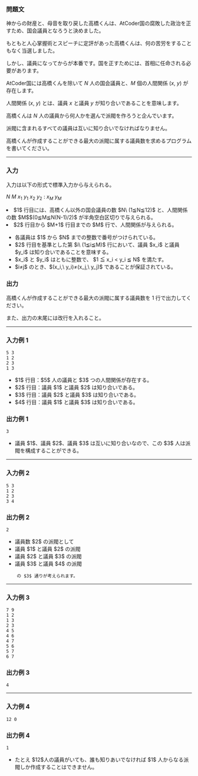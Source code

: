 <div>
<div>

### **問題文**

<section>

神からの財産と、母音を取り戻した高橋くんは、AtCoder国の腐敗した政治を正すため、国会議員となろうと決めました。

もともと人心掌握術とスピーチに定評があった高橋くんは、何の苦労をすることもなく当選しました。

しかし、議員になってからが本番です。国を正すためには、首相に任命される必要があります。


AtCoder国には高橋くんを除いて $N$ 人の国会議員と、$M$ 個の人間関係 $(x,\ y)$ が存在します。

人間関係 $(x,\ y)$ とは、議員 $x$ と議員 $y$ が知り合いであることを意味します。

高橋くんは $N$ 人の議員から何人かを選んで派閥を作ろうと企んでいます。

派閥に含まれるすべての議員は互いに知り合いでなければなりません。

高橋くんが作成することができる最大の派閥に属する議員数を求めるプログラムを書いてください。

</section>

</div>

---

<div>

### **入力**

<section>

入力は以下の形式で標準入力から与えられる。

<div>

$N$ $M$
$x_1$ $y_1$
$x_2$ $y_2$
:
$x_M$ $y_M$

</div>


<div>

<li>
$1$ 行目には、高橋くん以外の国会議員の数 $N\ (1≦N≦12)$ と、人間関係の数 $M$$(0≦M≦N(N-1)/2)$ が半角空白区切りで与えられる。
</li>
<li>
$2$ 行目から $M+1$ 行目までの $M$ 行で、人間関係が与えられる。
</li>
<ul>
<li>
各議員は $1$ から $N$ までの整数で番号がつけられている。
</li>
<li>
$2$ 行目を基準とした第 $i\ (1≦i≦M)$ 行において、議員 $x_i$ と議員 $y_i$ は知り合いであることを意味する。
</li>
<li>
$x_i$ と $y_i$ はともに整数で、 $1 ≦ x_i < y_i ≦ N$ を満たす。
</li>
<li>
$i≠j$ のとき、$(x_i,\ y_i)≠(x_j,\ y_j)$ であることが保証されている。
</li>

</ul>

</div>


</section>

</div>
<div>

### **出力**

<section>

高橋くんが作成することができる最大の派閥に属する議員数を $1$ 行で出力してください。

また、出力の末尾には改行を入れること。

</section>

</div>

---

<div>

### **入力例 1**

<section>

```
5 3
1 2
2 3
1 3
```

<ul>
<li>
$1$ 行目：$5$ 人の議員と $3$ つの人間関係が存在する。
</li>
<li>
$2$ 行目：議員 $1$ と議員 $2$ は知り合いである。
</li>
<li>
$3$ 行目：議員 $2$ と議員 $3$ は知り合いである。
</li>
<li>
$4$ 行目：議員 $1$ と議員 $3$ は知り合いである。
</li>

</ul>

</section>

</div>
<div>

### **出力例 1**

<section>

```
3
```

<ul>
<li>
議員 $1$、議員 $2$、議員 $3$ は互いに知り合いなので、この $3$ 人は派閥を構成することができる。
</li>

</ul>

</section>

</div>

---

<div>

### **入力例 2**

<section>

```
5 3
1 2
2 3
3 4
```


</section>

</div>
<div>

### **出力例 2**

<section>

```
2
```

<ul>
<li>
議員数 $2$ の派閥として
		
<div>

<li>
議員 $1$ と議員 $2$ の派閥
</li>
<li>
議員 $2$ と議員 $3$ の派閥
</li>
<li>
議員 $3$ と議員 $4$ の派閥
</li>

</div>


		の $3$ 通りが考えられます。
	
</li>

</ul>

</section>

</div>

---

<div>

### **入力例 3**

<section>

```
7 9
1 2
1 3
2 3
4 5
4 6
4 7
5 6
5 7
6 7
```


</section>

</div>
<div>

### **出力例 3**

<section>

```
4
```


</section>

</div>

---

<div>

### **入力例 4**

<section>

```
12 0
```


</section>

</div>
<div>

### **出力例 4**

<section>

```
1
```


</section>

</div>
<ul>
<li>
たとえ $12$人の議員がいても、誰も知りあいでなければ $1$ 人からなる派閥しか作成することはできません。
</li>

</ul>

</div>
